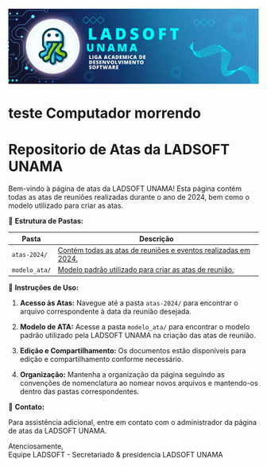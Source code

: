 ![img](/Imagens/image_readme.png)

# teste Computador morrendo

# Repositorio de Atas da LADSOFT UNAMA

Bem-vindo à página de atas da LADSOFT UNAMA! Esta página contém todas as atas de reuniões realizadas durante o ano de 2024, bem como o modelo utilizado para criar as atas.

📁 **Estrutura de Pastas:**

| Pasta         | Descrição                                                                     |
| ------------- | ----------------------------------------------------------------------------- |
| `atas-2024/`  | [Contém todas as atas de reuniões e eventos realizadas em 2024.](/atas-2024/) |
| `modelo_ata/` | [Modelo padrão utilizado para criar as atas de reunião.](/modelo_ata/)        |

📝 **Instruções de Uso:**

1. **Acesso às Atas:** Navegue até a pasta `atas-2024/` para encontrar o arquivo correspondente à data da reunião desejada.

2. **Modelo de ATA:** Acesse a pasta `modelo_ata/` para encontrar o modelo padrão utilizado pela LADSOFT UNAMA na criação das atas de reunião.

3. **Edição e Compartilhamento:** Os documentos estão disponíveis para edição e compartilhamento conforme necessário.

4. **Organização:** Mantenha a organização da página seguindo as convenções de nomenclatura ao nomear novos arquivos e mantendo-os dentro das pastas correspondentes.

📧 **Contato:**

Para assistência adicional, entre em contato com o administrador da página de atas da LADSOFT UNAMA.

Atenciosamente,  
Equipe LADSOFT - Secretariado & presidencia
LADSOFT UNAMA
